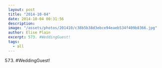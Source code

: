 ```yaml
---
layout: post
title: "2014-10-04"
date: 2014-10-04 00:31:56
description: 
image: "/assets/photos/201410/c38b5b38d3ebce94eaeb534f409b8366.jpg"
author: Elise Plain
excerpt: 573. #WeddingGuest!
tags: 
  - all
---
```


573. #WeddingGuest!
<p></p>
